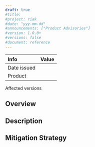 ```yaml
---
draft: true
#title:
#project: riak
#date: "yyy-mm-dd"
#announcements: ["Product Advisories"]
#version: 1.0.0+
#versions: false
#document: reference
---
```


Info | Value
:----|:-----
Date issued |
Product |
Affected versions

## Overview

## Description

## Mitigation Strategy
